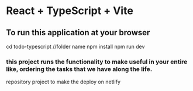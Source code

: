 # React + TypeScript + Vite

## To run this application at your browser

cd todo-typescript //folder name
npm install 
npm run dev

### this project runs the functionality to make useful in your entire like, ordering the tasks that we have along the life.



repository project to make the deploy on netlify
